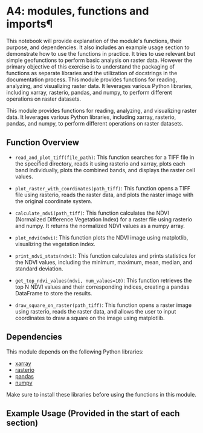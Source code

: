 # A4: modules, functions and imports¶
This notebook will provide explanation of the module's functions, their purpose, and dependencies. It also includes an example usage section to demonstrate how to use the functions in practice.
It tries to use relevant but simple geofunctions to perform basic analysis on raster data. However the primary objective of this exercise is to understand the packaging of functions as separate libraries and the utilization of docstrings in the documentation process.
This module provides functions for reading, analyzing, and visualizing raster data. It leverages various Python libraries, including xarray, rasterio, pandas, and numpy, to perform different operations on raster datasets.

This module provides functions for reading, analyzing, and visualizing raster data. It leverages various Python libraries, including xarray, rasterio, pandas, and numpy, to perform different operations on raster datasets.

## Function Overview

- `read_and_plot_tiff(file_path)`: This function searches for a TIFF file in the specified directory, reads it using rasterio and xarray, plots each band individually, plots the combined bands, and displays the raster cell values.

- `plot_raster_with_coordinates(path_tiff)`: This function opens a TIFF file using rasterio, reads the raster data, and plots the raster image with the original coordinate system.

- `calculate_ndvi(path_tiff)`: This function calculates the NDVI (Normalized Difference Vegetation Index) for a raster file using rasterio and numpy. It returns the normalized NDVI values as a numpy array.

- `plot_ndvi(ndvi)`: This function plots the NDVI image using matplotlib, visualizing the vegetation index.

- `print_ndvi_stats(ndvi)`: This function calculates and prints statistics for the NDVI values, including the minimum, maximum, mean, median, and standard deviation.

- `get_top_ndvi_values(ndvi, num_values=10)`: This function retrieves the top N NDVI values and their corresponding indices, creating a pandas DataFrame to store the results.

- `draw_square_on_raster(path_tiff)`: This function opens a raster image using rasterio, reads the raster data, and allows the user to input coordinates to draw a square on the image using matplotlib.

## Dependencies

This module depends on the following Python libraries:
- [xarray](https://xarray.pydata.org/)
- [rasterio](https://rasterio.readthedocs.io/)
- [pandas](https://pandas.pydata.org/)
- [numpy](https://numpy.org/)

Make sure to install these libraries before using the functions in this module.

## Example Usage (Provided in the start of each section)
